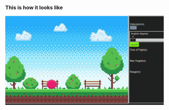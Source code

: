 ### This is how it looks like
![Demo](https://raw.githubusercontent.com/agnisH-mandaL/PyWorks/main/Newton's%20Ball/Baller.gif)
